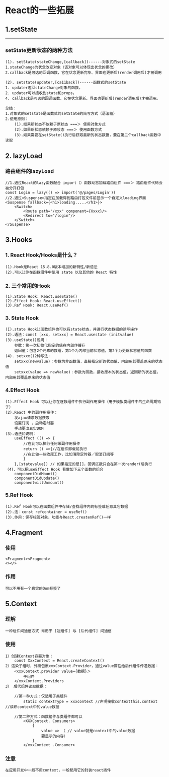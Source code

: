 # React的一些拓展

## 1.setState

----------------------------------------------

### setState更新状态的两种方法

    (1). setState(stateChange,[callback])------对象式的setState
    1.stateChange为状念改变对象（该对象可以体现出状念的更改）
    2.callback是可选的回调函数，它在状念更新完毕、界面也更新后(render调用后)才被调用

    (2). setstate(updater,[ca11back])------函数式的setState
    1. updater返回stateChange对象的函数。
    2. updater可以接收到state和props。
    4. callback是可选的回调函数，它在状念更新、界面也更新后(render调用后)才被调用。

    总结：
    1.对象式的setstate是函数式的setState的简写方式（语法糖）
    2.使用原则：
        (1).如果新状态不依赖于原状态 ===＞ 使用对象方式
        (2).如果新状态依赖于原妆态 ===＞ 使用函数方式
        (3).如果需要在setState()执行后获取最新的状态数据，要在第二个callback函数中读取

## 2. lazyLoad

### 路由组件的lazyLoad

    //1.通过React的lazy函数配合 import（）函数动态加载路由组件 ===＞ 路由组件代码会被分开打包
    const Login = lazy(() => import('@/pages/Login'))
    //2.通过<Suspense>指定在加载得到路由打包文件前显示一个自定义loading界面
    <Suspense fallback={<h1>loading.....</h1>}>
        <Switch>
            <Route path="/xxx" component={Xxxx}/>
            <Redirect to="/login"/>
        </Switch>
    </Suspense>

## 3.Hooks

### 1. React Hook/Hooks是什么？

    (1).Hook是React 15.8.0版本增加的新特性/新语法
    (2).可以让你在函数组件中使用 state 以及其他的 React 特性

### 2. 三个常用的Hook

    (1).State Hook: React.useState()
    (2).Effect Hook: React.useEffect()
    (3).Ref Hook: React.useRef()

### 3. State Hook

    (I).state Hook让函数组件也可以有state状态，并进行状态数据的读写操作
    (2).语法：const [xxx, setxxx] = React.usestate (initvalue)
    (3).useState()说明：
        参数：第一次初始化指定的值在内部作缓存
        返回值：包含2个元素的数组，第1个为内部当前状态值，第2个为更新状态值的函数
    (4). setxxx()2种写法：
        setxxx(newvalue)：参数为非函数值，直接指定新的状态值，内部用其覆盖原来的状态值
        setxxx(value => newValue)：参数为函数，接收原本的状态值，返回新的状态值，内部用其覆盖原来的状态值

### 4.Effect Hook

    (1).Effect Hook 可以让你在逐数组件中执行副作用操作（用于模拟类组件中的生命周期钩子）
    (2).React 中的副作用操作：
        发ajax请求数据获取
        设置订阅 ，启动定时器
        手动更改真实DOM
    (3).语法和说明：
        useEffect (() => {
            //在此可以执行任何带副作用操作
            return () =>{//在组件卸载前执行
            //在此做一些收尾工作，比如清除定时器／取消订阅等
            }
        },[statevalue]) // 如果指定的是[]，回调区数只会在第一次render(后执行
    （4)．可以把useEffect Hook 看做如下三个函数的组合
        componentDidMount()
        componentDidUpdate()
        componentwillUnmount()

### 5.Ref Hook

    (1).Ref Hook可以在函数组件中存储/查找组件内的标签或任意其它数据
    (2).法：const refcontainer = useRef()
    (3).作用：保存标签对象，功能与React.createnRef()一样

## 4.Fragment

### 使用

    <Fragment><Fragment>
    <></>

### 作用

    可以不用有一个真实的Dom标签了

## 5.Context

### 理解

    一种组件间通信方式 常用于 [祖组件] 与 [后代组件] 间通信

### 使用

    1）创建Context容器对象：
        const XxxContext = React.createContext()
    2）渲染子组时，外面包裹xxxContext.Provider，通过value厲性给后代组件传递数据：
        <xxxContext.provider value={数据}＞
            子组件
        </xxxContext.Providers
    3） 后代组件读取数据：

        //第一种方式：仅适用于类组件
            static contextType = xxxcontext //声明接收contextthis.context //读职context中的value数据
        
        //第二种方式：函数組件与类组件都可以
            <XXXContext. Consumers>
                {
                    value => （ // value就是context中的value数据
                    要显示的内容）
                }
            </xxxContext .Consumer>

### 注意

    在应用开发中一般不用context，一般都用它的封装react插件
